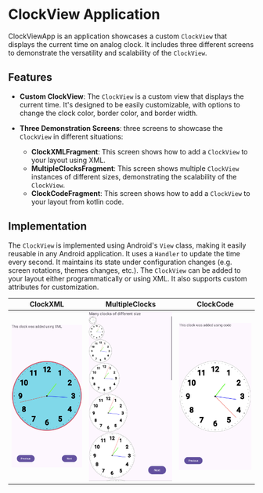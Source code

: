 # ClockView Application

ClockViewApp is an application showcases a custom `ClockView` that displays the current time on analog clock. It includes three different screens to demonstrate the versatility and scalability of the `ClockView`.

## Features

- **Custom ClockView**: The `ClockView` is a custom view that displays the current time. It's designed to be easily customizable, with options to change the clock color, border color, and border width.

- **Three Demonstration Screens**: three screens to showcase the `ClockView` in different situations:
  - **ClockXMLFragment**: This screen shows how to add a `ClockView` to your layout using XML.
  - **MultipleClocksFragment**: This screen shows multiple `ClockView` instances of different sizes, demonstrating the scalability of the `ClockView`.
  - **ClockCodeFragment**: This screen shows how to add a `ClockView` to your layout from kotlin code.

## Implementation

The `ClockView` is implemented using Android's `View` class, making it easily reusable in any Android application. It uses a `Handler` to update the time every second.
It maintains its state under configuration changes (e.g. screen rotations, themes changes, etc.).
The `ClockView` can be added to your layout either programmatically or using XML. It also supports custom attributes for customization.

| ClockXML                                                     | MultipleClocks                                               | ClockCode                                                    |
|--------------------------------------------------------------|--------------------------------------------------------------|--------------------------------------------------------------|
| ![Screenshot 1](/screenshots/Screenshot_20240319-131544.png) | ![Screenshot 2](/screenshots/Screenshot_20240319-131604.png) | ![Screenshot 3](/screenshots/Screenshot_20240319-131623.png) |
